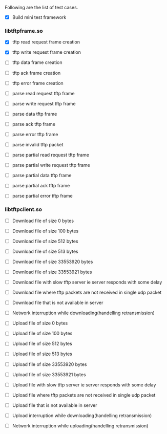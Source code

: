 Following are the list of test cases.

- [X] Build mini test framework

### libtftpframe.so
- [X] tftp read request frame creation
- [X] tftp write request frame creation
- [ ] tftp data frame creation
- [ ] tftp ack frame creation
- [ ] tftp error frame creation

- [ ] parse read request tftp frame
- [ ] parse write request tftp frame
- [ ] parse data tftp frame
- [ ] parse ack tftp frame
- [ ] parse error tftp frame

- [ ] parse invalid tftp packet
- [ ] parse partial read request tftp frame
- [ ] parse partial write request tftp frame
- [ ] parse partial data tftp frame
- [ ] parse partial ack tftp frame
- [ ] parse partial error tftp frame

### libtftpclient.so
- [ ] Download file of size 0 bytes
- [ ] Download file of size 100 bytes
- [ ] Download file of size 512 bytes
- [ ] Download file of size 513 bytes
- [ ] Download file of size 33553920 bytes
- [ ] Download file of size 33553921 bytes
- [ ] Download file with slow tftp server ie server responds with some delay
- [ ] Download file where tftp packets are not received in single udp packet
- [ ] Download file that is not available in server
- [ ] Network interruption while downloading(handelling retransmission)

- [ ] Upload file of size 0 bytes
- [ ] Upload file of size 100 bytes
- [ ] Upload file of size 512 bytes
- [ ] Upload file of size 513 bytes
- [ ] Upload file of size 33553920 bytes
- [ ] Upload file of size 33553921 bytes
- [ ] Upload file with slow tftp server ie server responds with some delay
- [ ] Upload file where tftp packets are not received in single udp packet
- [ ] Upload file that is not available in server
- [ ] Upload interruption while downloading(handelling retransmission)
- [ ] Network interruption while uploading(handelling retransmission)
